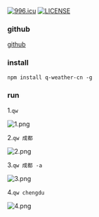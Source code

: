 [![996.icu](https://img.shields.io/badge/link-996.icu-red.svg)](https://996.icu)
[![LICENSE](https://img.shields.io/badge/license-Anti%20996-blue.svg)](https://github.com/996icu/996.ICU/blob/master/LICENSE)
### github 
[github](https://github.com/zlx362211854/q-weather-cn)

### install 
```
npm install q-weather-cn -g

```

### run 

1.``` qw ```

![1.png](http://upload-images.jianshu.io/upload_images/5420078-6047c5fab83b9db8.png?imageMogr2/auto-orient/strip%7CimageView2/2/w/1240)

2.```qw 成都```

![2.png](http://upload-images.jianshu.io/upload_images/5420078-72770b687e873a87.png?imageMogr2/auto-orient/strip%7CimageView2/2/w/1240)

3.``` qw 成都 -a ```

![3.png](http://upload-images.jianshu.io/upload_images/5420078-5a51b2b32fe0e1ff.png?imageMogr2/auto-orient/strip%7CimageView2/2/w/1240)


4.```qw chengdu ```


![4.png](http://upload-images.jianshu.io/upload_images/5420078-ffb03b9e8097c811.png?imageMogr2/auto-orient/strip%7CimageView2/2/w/1240)


